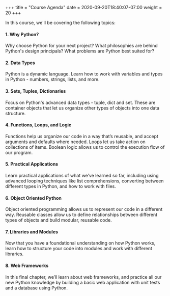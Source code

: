 +++
title = "Course Agenda"
date = 2020-09-20T18:40:07-07:00
weight = 20
+++

In this course, we'll be covering the following topics:

#### 1. Why Python?

Why choose Python for your next project? What philosophies are behind Python's design principals? What problems are Python best suited for?

#### 2. Data Types

Python is a dynamic language. Learn how to work with variables and types in Python - numbers, strings, lists, and more.

#### 3. Sets, Tuples, Dictionaries

Focus on Python's advanced data types - tuple, dict and set. These are container objects that let us organize other types of objects into one data structure.

#### 4. Functions, Loops, and Logic

Functions help us organize our code in a way that’s reusable, and accept arguments and defaults where needed. Loops let us take action on collections of items. Boolean logic allows us to control the execution flow of our program.

#### 5. Practical Applications

Learn practical applications of what we’ve learned so far, including using advanced looping techniques like list comprehensions, converting between different types in Python, and how to work with files.

#### 6. Object Oriented Python

Object oriented programming allows us to represent our code in a different way.  Reusable classes allow us to define relationships between different types of objects and build modular, reusable code.

#### 7. Libraries and Modules

Now that you have a foundational understanding on how Python works, learn how to structure your code into modules and work with different libraries.

#### 8. Web Frameworks

In this final chapter, we’ll learn about web frameworks, and practice all our new Python knowledge by building a basic web application with unit tests and a database using Python.

